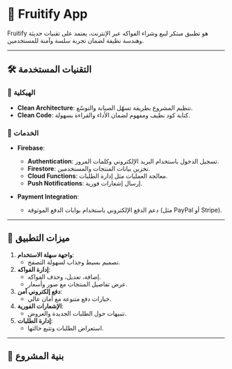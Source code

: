 # 🍎 Fruitify App

Fruitify هو تطبيق مبتكر لبيع وشراء الفواكه عبر الإنترنت، يعتمد على تقنيات حديثة وهندسة نظيفة لضمان تجربة سلسة وآمنة للمستخدمين.

---

## 🛠️ التقنيات المستخدمة

### 🔹 **الهيكلية**
- **Clean Architecture**: تنظيم المشروع بطريقة تسهّل الصيانة والتوسّع.
- **Clean Code**: كتابة كود نظيف ومفهوم لضمان الأداء والقراءة بسهولة.

### 🔹 **الخدمات**
- **Firebase**:
  - **Authentication**: تسجيل الدخول باستخدام البريد الإلكتروني وكلمات المرور.
  - **Firestore**: تخزين بيانات المنتجات والمستخدمين.
  - **Cloud Functions**: معالجة العمليات مثل إدارة الطلبات.
  - **Push Notifications**: إرسال إشعارات فورية.
  
- **Payment Integration**: 
  - دعم الدفع الإلكتروني باستخدام بوابات الدفع الموثوقة (مثل PayPal أو Stripe).

---

## 📱 ميزات التطبيق

1. **واجهة سهلة الاستخدام**:
   - تصميم بسيط وجذاب لسهولة التصفح.
2. **إدارة الفواكه**:
   - إضافة، تعديل، وحذف الفواكه.
   - عرض تفاصيل المنتجات مع صور وأسعار.
3. **دفع إلكتروني آمن**:
   - خيارات دفع متنوعة مع أمان عالي.
4. **الإشعارات الفورية**:
   - تنبيهات حول الطلبات الجديدة والعروض.
5. **إدارة الطلبات**:
   - استعراض الطلبات وتتبع حالتها.

---

## 🌟 بنية المشروع

